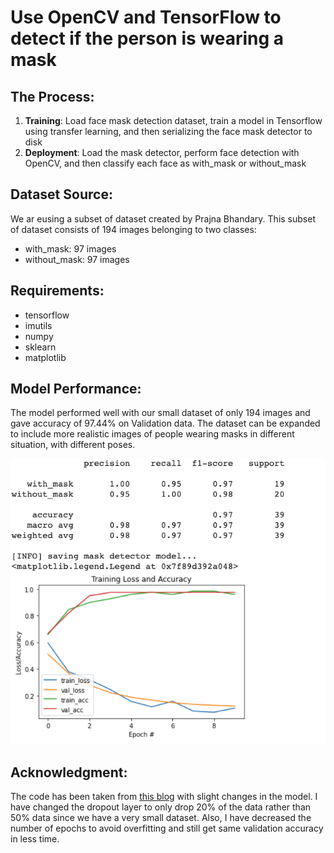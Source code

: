 # Use OpenCV and TensorFlow to detect if the person is wearing a mask 

## The Process:
1. **Training**: Load face mask detection dataset, train a model in Tensorflow using transfer learning, and then serializing the face mask detector to disk
2. **Deployment**: Load the mask detector, perform face detection with OpenCV, and then classify each face as with_mask or without_mask

## Dataset Source:
We ar eusing a subset of dataset created by Prajna Bhandary. This subset of dataset consists of 194 images belonging to two classes: 
- with_mask: 97 images
- without_mask: 97 images

## Requirements:
- tensorflow
- imutils
- numpy
- sklearn
- matplotlib

## Model Performance:
The model performed well with our small dataset of only 194 images and gave accuracy of 97.44% on Validation data. The dataset can be expanded to include more realistic images of people wearing masks in different situation, with different poses. 

![](https://github.com/yashica95/covid_mask_detection/blob/master/model_performance.png)


## Acknowledgment:
The code has been taken from [this blog](https://www.pyimagesearch.com/2020/05/04/covid-19-face-mask-detector-with-opencv-keras-tensorflow-and-deep-learning/) with slight changes in the model. I have changed the dropout layer to only drop 20% of the data rather than 50% data since we have a very small dataset. Also, I have decreased the number of epochs to avoid overfitting and still get same validation accuracy in less time.  
